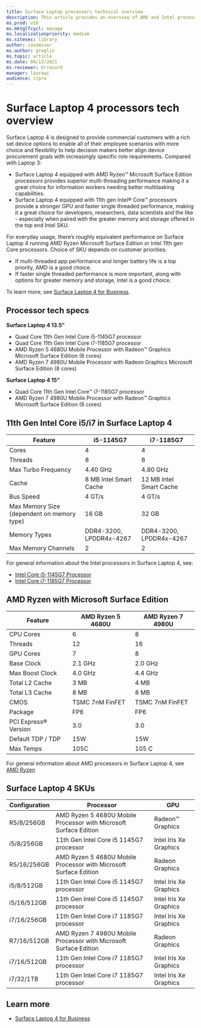 ```yaml
---
title: Surface Laptop processors technical overview
description: This article provides an overview of AMD and Intel processors in Surface Laptop. 
ms.prod: w10
ms.mktglfcycl: manage
ms.localizationpriority: medium
ms.sitesec: library
author: coveminer
ms.author: greglin
ms.topic: article
ms.date: 04/13/2021
ms.reviewer: brrecord
manager: laurawi
audience: itpro
---
```


# Surface Laptop 4 processors tech overview

Surface Laptop 4 is designed to provide commercial customers with a rich set device options to enable all of their employee scenarios with more choice and flexibility to help decision makers better align device procurement goals with increasingly specific role requirements. Compared with Laptop 3:

- Surface Laptop 4 equipped with AMD Ryzen™ Microsoft Surface Edition processors provides superior multi-threading performance making it a great choice for information workers needing better multitasking capabilities.
- Surface Laptop 4 equipped with 11th gen Intel® Core™ processors provide a stronger GPU and faster single threaded performance, making it a great choice for developers, researchers, data scientists and the like - especially when paired with the greater memory and storage offered in the top end Intel SKU.

For everyday usage, there’s roughly equivalent performance on Surface Laptop 4 running AMD Ryzen Microsoft Surface Edition or Intel 11th gen Core processors. Choice of SKU depends on customer priorities:

- If multi-threaded app performance and longer battery life is a top priority, AMD is a good choice.
- If faster single threaded performance is more important, along with options for greater memory and storage, Intel is a good choice.

To learn more, see [Surface Laptop 4 for Business](https://www.microsoft.com/surface/business/surface-laptop-4).

## Processor tech specs

**Surface Laptop 4 13.5”**

- Quad Core 11th Gen Intel Core i5-1145G7 processor
- Quad Core 11th Gen Intel Core i7-1185G7 processor
- AMD Ryzen 5 4680U Mobile Processor with Radeon™ Graphics Microsoft Surface Edition (6 cores)
- AMD Ryzen 7 4980U Mobile Processor with Radeon Graphics Microsoft Surface Edition (8 cores)

**Surface Laptop 4 15”**

- Quad Core 11th Gen Intel Core™ i7-1185G7 processor
- AMD Ryzen 7 4980U Mobile Processor with Radeon™ Graphics Microsoft Surface Edition (8 cores)

 

## 11th Gen Intel Core i5/i7 in Surface Laptop 4

| Feature                                    | i5-1145G7               | i7-1185G7               |
| ------------------------------------------ | ----------------------- | ----------------------- |
| Cores                                 | 4                       | 4                       |
| Threads                               | 8                       | 8                       |
| Max Turbo Frequency                        | 4.40 GHz                | 4.80 GHz                |
| Cache                                      | 8 MB Intel Smart Cache  | 12 MB Intel Smart Cache |
| Bus Speed                                  | 4 GT/s                  | 4 GT/s                  |
| Max Memory Size (dependent on memory type) | 16 GB                   | 32 GB                   |
| Memory Types                               | DDR4-3200, LPDDR4x-4267 | DDR4-3200, LPDDR4x-4267 |
| Max Memory Channels                   | 2                       | 2                       |


For general information about the Intel processors in Surface Laptop 4, see:

- [Intel Core i5-1145G7 Processor](https://www.intel.com/content/www/us/en/products/sku/208660/intel-core-i51145g7-processor-8m-cache-up-to-4-40-ghz-with-ipu/specifications.html) 
- [Intel Core i7-1185G7 Processor](https://www.intel.com/content/www/us/en/products/sku/208664/intel-core-i71185g7-processor-12m-cache-up-to-4-80-ghz-with-ipu/specifications.html) 

## AMD Ryzen with Microsoft Surface Edition

| Feature              | AMD Ryzen 5 4680U | AMD Ryzen 7 4980U |
| -------------------- | ----------------- | ----------------- |
| CPU Cores            | 6                 | 8                 |
| Threads              | 12                | 16                |
| GPU Cores            | 7                 | 8                 |
| Base Clock           | 2.1 GHz           | 2.0 GHz           |
| Max Boost Clock      | 4.0 GHz           | 4.4 GHz           |
| Total L2 Cache       | 3 MB              | 4 MB              |
| Total L3 Cache       | 8 MB              | 8 MB              |
| CMOS                 | TSMC 7nM FinFET   | TSMC 7nM FinFET   |
| Package              | FP6               | FP6               |
| PCI Express® Version | 3.0               | 3.0               |
| Default TDP / TDP    | 15W               | 15W               |
| Max Temps            | 105C              | 105 C             |

For general information about AMD processors in Surface Laptop 4, see [AMD Ryzen](https://www.amd.com/processors/ryzen)

## Surface Laptop 4 SKUs

| Configuration | Processor                                                         | GPU                    |
| ------------- | ----------------------------------------------------------------- | ---------------------- |
| R5/8/256GB    | AMD Ryzen 5 4680U Mobile Processor with Microsoft Surface Edition | Radeon™ Graphics       |
| i5/8/256GB    | 11th Gen Intel Core i5 1145G7 processor                          | Intel Iris Xe Graphics |
| R5/16/256GB   | AMD Ryzen 5 4680U Mobile Processor with Microsoft Surface Edition | Radeon Graphics        |
| i5/8/512GB    | 11th Gen Intel Core i5 1145G7 processor                           | Intel Iris Xe Graphics |
| i5/16/512GB   | 11th Gen Intel Core i5 1145G7 processor                           | Intel Iris Xe Graphics |
| i7/16/256GB   | 11th Gen Intel Core i7 1185G7 processor                           | Intel Iris Xe Graphics |
| R7/16/512GB   | AMD Ryzen 7 4980U Mobile Processor with Microsoft Surface Edition | Radeon Graphics        |
| i7/16/512GB   | 11th Gen Intel Core i7 1185G7 processor                           | Intel Iris Xe Graphics |
| i7/32/1TB     | 11th Gen Intel Core i7 1185G7 processor                           | Intel Iris Xe Graphics |


## Learn more

- [Surface Laptop 4 for Business](https://www.microsoft.com/surface/business/surface-laptop-4)